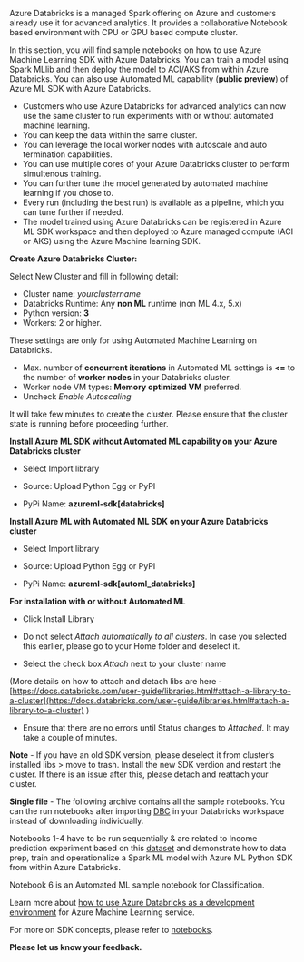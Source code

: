 Azure Databricks is a managed Spark offering on Azure and customers already use it for advanced analytics. It provides a collaborative Notebook based environment with CPU or GPU based compute cluster. 

In this section, you will find sample notebooks on how to use Azure Machine Learning SDK with Azure Databricks. You can train a model using Spark MLlib and then deploy the model to ACI/AKS from within Azure Databricks. You can also use Automated ML capability (**public preview**) of Azure ML SDK with Azure Databricks. 

- Customers who use Azure Databricks for advanced analytics can now use the same cluster to run experiments with or without automated machine learning. 
- You can keep the data within the same cluster. 
- You can leverage the local worker nodes with autoscale and auto termination capabilities. 
- You can use multiple cores of your Azure Databricks cluster to perform simultenous training. 
- You can further tune the model generated by automated machine learning if you chose to. 
- Every run (including the best run) is available as a pipeline, which you can tune further if needed. 
- The model trained using Azure Databricks can be registered in Azure ML SDK workspace and then deployed to Azure managed compute (ACI or AKS) using the Azure Machine learning SDK.


**Create Azure Databricks Cluster:**

Select New Cluster and fill in following detail:
 - Cluster name: _yourclustername_
 - Databricks Runtime: Any **non ML** runtime (non ML 4.x, 5.x)
 - Python version: **3**
 - Workers: 2 or higher.  

These settings are only for using Automated Machine Learning on Databricks.
 - Max. number of **concurrent iterations** in Automated ML settings is **<=** to the number of **worker nodes** in your Databricks cluster.
 - Worker node VM types: **Memory optimized VM** preferred. 
 - Uncheck _Enable Autoscaling_


It will take few minutes to create the cluster. Please ensure that the cluster state is running before proceeding further.

**Install Azure ML SDK without Automated ML capability on your Azure Databricks cluster**

- Select Import library

- Source: Upload Python Egg or PyPI

- PyPi Name: **azureml-sdk[databricks]**

**Install Azure ML with Automated ML SDK on your Azure Databricks cluster**

- Select Import library

- Source: Upload Python Egg or PyPI

- PyPi Name: **azureml-sdk[automl_databricks]**

**For installation with or without Automated ML**

- Click Install Library

- Do not select _Attach automatically to all clusters_. In case you selected this earlier, please go to your Home folder and deselect it.

- Select the check box _Attach_ next to your cluster name

(More details on how to attach and detach libs are here - [https://docs.databricks.com/user-guide/libraries.html#attach-a-library-to-a-cluster](https://docs.databricks.com/user-guide/libraries.html#attach-a-library-to-a-cluster) )

- Ensure that there are no errors until Status changes to _Attached_. It may take a couple of minutes.

**Note** - If you have an old SDK version, please deselect it from cluster’s installed libs > move to trash. Install the new SDK verdion and restart the cluster. If there is an issue after this, please detach and reattach your cluster.

**Single file** - 
The following archive contains all the sample notebooks. You can the run notebooks after importing [DBC](Databricks_AMLSDK_1-4_6.dbc) in your Databricks workspace instead of downloading individually.

Notebooks 1-4 have to be run sequentially & are related to Income prediction experiment based on this [dataset](https://archive.ics.uci.edu/ml/datasets/adult) and demonstrate how to data prep, train and operationalize a Spark ML model with Azure ML Python SDK from within Azure Databricks. 

Notebook 6 is an Automated ML sample notebook for Classification.

Learn more about [how to use Azure Databricks as a development environment](https://docs.microsoft.com/azure/machine-learning/service/how-to-configure-environment#azure-databricks) for Azure Machine Learning service.

For more on SDK concepts, please refer to [notebooks](https://github.com/Azure/MachineLearningNotebooks).

**Please let us know your feedback.**